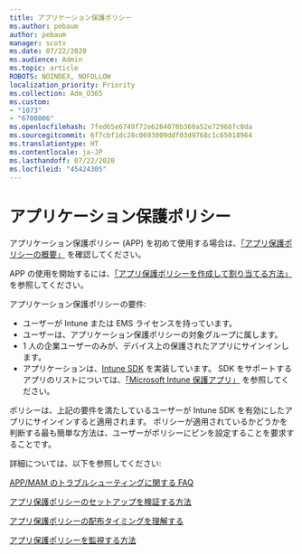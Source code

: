 ```yaml
---
title: アプリケーション保護ポリシー
ms.author: pebaum
author: pebaum
manager: scotv
ms.date: 07/22/2020
ms.audience: Admin
ms.topic: article
ROBOTS: NOINDEX, NOFOLLOW
localization_priority: Priority
ms.collection: Adm_O365
ms.custom:
- "1073"
- "6700006"
ms.openlocfilehash: 7fed65e6749f72e6264070b360a52e72968fc8da
ms.sourcegitcommit: 6f7cbf1dc28c0693009ddf03d9768c1c65018964
ms.translationtype: HT
ms.contentlocale: ja-JP
ms.lasthandoff: 07/22/2020
ms.locfileid: "45424305"
---
```

# <a name="application-protection-policy"></a>アプリケーション保護ポリシー

アプリケーション保護ポリシー (APP) を初めて使用する場合は、[「アプリ保護ポリシーの概要」](https://docs.microsoft.com/intune/apps/app-protection-policy) を確認してください。

APP の使用を開始するには、[「アプリ保護ポリシーを作成して割り当てる方法」](https://docs.microsoft.com/intune/app-protection-policies) を参照してください。

アプリケーション保護ポリシーの要件:

- ユーザーが Intune または EMS ライセンスを持っています。
- ユーザーは、アプリケーション保護ポリシーの対象グループに属します。
- 1 人の企業ユーザーのみが、デバイス上の保護されたアプリにサインインします。
- アプリケーションは、[Intune SDK](https://docs.microsoft.com/intune/app-sdk-get-started) を実装しています。 SDK をサポートするアプリのリストについては、[「Microsoft Intune 保護アプリ」](https://docs.microsoft.com/intune/apps-supported-intune-apps) を参照してください。

ポリシーは、上記の要件を満たしているユーザーが Intune SDK を有効にしたアプリにサインインすると適用されます。 ポリシーが適用されているかどうかを判断する最も簡単な方法は、ユーザーがポリシーにピンを設定することを要求することです。 

詳細については、以下を参照してください:

[APP/MAM のトラブルシューティングに関する FAQ](https://docs.microsoft.com/intune/apps/troubleshoot-mam)  

[アプリ保護ポリシーのセットアップを検証する方法](https://docs.microsoft.com/intune/app-protection-policies-validate)

[アプリ保護ポリシーの配布タイミングを理解する](https://docs.microsoft.com/intune/app-protection-policy-delivery)  

[アプリ保護ポリシーを監視する方法](https://docs.microsoft.com/intune/app-protection-policies-monitor)